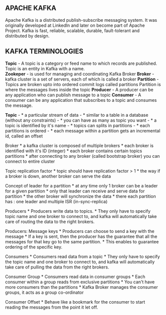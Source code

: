 APACHE KAFKA
--------------

Apache Kafka is a distributed publish-subscribe messaging system. It was originally developed at LinkedIn and later on become part of Apache Project.
Kafka is fast, reliable, scalable, durable, fault-tolerant and distributed by design.

KAFKA TERMINOLOGIES
-------------------

**Topic** - A topic is a category or feed name to which records are published.
		Topic is an entity in Kafka with a name. <br>
**Zookeper** - is used for managing and coordinating Kafka Broker
**Broker** - kafka cluster is a set of servers, each of which is called a broker
**Partition** - Topics are broken upto into ordered commit logs called partitions
			Partition is where the messages lives inside the topic
**Producer** - A producer can be any application who can publish message to a topic
**Consumer** - A consumer can be any application that subscribes to a topic and consumes the message.

**Topic**
	- * a particular stream of data
	- * similar to a table in a database (without any constraints)
	- * you can have as many as topic you want
	- * a topic is identified by it's name
	- * topics can splits in partitions
	- * each partitions is ordered
	- * each message within a partition gets an incremental id, called an offset

 Broker
	* a kafka cluster is composed of multiple brokers
	* each broker is identified with it's ID (integer)
	* each broker contains certain topics partitions
	* after connecting to any broker (called bootstrap broker) you can connect to entire cluster

 Topic replication factor
	* topic should have replication factor > 1 
	* the way if a broker is down, another broker can serve the data

 Concept of leader for a partition
	* at any time only 1 broker can be a leader for a given partition
	* only that leader can receive and serve data for partition
	* the other broker will synchronize the data
	* there each partition has : one leader and multiple ISR (in-sync-replica)

 Producers
	* Producers write data to topics.
	* They only have to specify topic name and one broker to connect to, and kafka will automatically take care of routing the 
     data to the right brokers.

 Producers: Message keys
	* Producers can choose to send a key with the message
	* If a key is sent, then the producer has the guarantee that all the messages for that key go to the same partition.
	* This enables to guarantee ordering of the specific key.

Consumers
   	* Consumers read data from a topic
   	* They only have to specify the topic name and one broker to connect to, and kafka will automatically take care of 
       pulling the data from the right brokers.

Consumer Group
 	* Consumers read data in consumer groups
 	* Each consumer within a group reads from exclusive partitions
 	* You can't have more consumers than the partitions
 	* Kafka Broker manages the consumer groups, it acts as a group co-ordinator

 Consumer Offset
 	* Behave like a bookmark for the consumer to start reading the messages from the point it let off.
